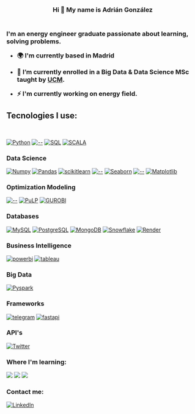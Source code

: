 <!-- Heading -->
<h3 align="center"> Hi 👋 My name is Adrián González <h3>
</br>
I'm an energy engineer graduate passionate about learning, solving problems.

* 🌍  I'm currently based in Madrid

* 🧠  I’m currently enrolled in a Big Data & Data Science MSc taught by [UCM](https://www.masterdatascienceucm.com/programa-master-data-science/).

* ⚡  I'm currently working on energy field.

## Tecnologies I use:

</br>

[![Python](https://img.shields.io/badge/Python-058489?style=for-the-badge&logo=python&logoColor=white&labelColor=101010)]()
[![--](https://img.shields.io/badge/--101010?style=for-the-badge&logo=&logoColor=white&labelColor=101010)]()
[![SQL](https://img.shields.io/badge/SQL-058489?style=for-the-badge&logo=&logoColor=white&labelColor=101010)]()
[![SCALA](https://img.shields.io/badge/SCALA-058489?style=for-the-badge&logo=SCALA&logoColor=white&labelColor=101010)]()

### Data Science

[![Numpy](https://img.shields.io/badge/Numpy-058489?style=for-the-badge&logo=numpy&logoColor=white&labelColor=101010)]()
[![Pandas](https://img.shields.io/badge/Pandas-058489?style=for-the-badge&logo=pandas&logoColor=white&labelColor=101010)]()
[![scikitlearn](https://img.shields.io/badge/scikitlearn-058489?style=for-the-badge&logo=scikitlearn&logoColor=white&labelColor=101010)]()
[![--](https://img.shields.io/badge/--101010?style=for-the-badge&logo=&logoColor=white&labelColor=101010)]()
[![Seaborn](https://img.shields.io/badge/Seaborn-058489?style=for-the-badge&logo=&logoColor=white&labelColor=101010)]()
[![--](https://img.shields.io/badge/--101010?style=for-the-badge&logo=&logoColor=white&labelColor=101010)]()
[![Matplotlib](https://img.shields.io/badge/Matplotlib-058489?style=for-the-badge&logo=&logoColor=white&labelColor=101010)]()

### Optimization Modeling

[![--](https://img.shields.io/badge/--101010?style=for-the-badge&logo=&logoColor=white&labelColor=101010)]()
[![PuLP](https://img.shields.io/badge/PuLP-058489?style=for-the-badge&logo=&logoColor=white&labelColor=101010)]()
[![GUROBI](https://img.shields.io/badge/GUROBI-058489?style=for-the-badge&logo=GUROBI&logoColor=white&labelColor=101010)]()

### Databases
[![MySQL](https://img.shields.io/badge/MySQL-058489?style=for-the-badge&logo=mysql&logoColor=white&labelColor=101010)]()
[![PostgreSQL](https://img.shields.io/badge/PostgreSQLL-058489?style=for-the-badge&logo=PostgreSQL&logoColor=white&labelColor=101010)]()
[![MongoDB](https://img.shields.io/badge/MongoDB-058489?style=for-the-badge&logo=mongodb&logoColor=white&labelColor=101010)]()
[![Snowflake](https://img.shields.io/badge/snowflake-058489?style=for-the-badge&logo=snowflake&logoColor=white&labelColor=101010)]()
[![Render](https://img.shields.io/badge/render-058489?style=for-the-badge&logo=render&logoColor=white&labelColor=101010)]()

### Business Intelligence
[![powerbi](https://img.shields.io/badge/powerbi-058489?style=for-the-badge&logo=powerbi&logoColor=white&labelColor=101010)]()
[![tableau](https://img.shields.io/badge/tableau-058489?style=for-the-badge&logo=tableau&logoColor=white&labelColor=101010)]()

### Big Data
[![Pyspark](https://img.shields.io/badge/pyspark-058489?style=for-the-badge&logo=apachespark&logoColor=white&labelColor=101010)]()

### Frameworks
[![telegram](https://img.shields.io/badge/telegram-058489?style=for-the-badge&logo=telegram&logoColor=white&labelColor=101010)]()
[![fastapi](https://img.shields.io/badge/fastapi-058489?style=for-the-badge&logo=fastapi&logoColor=white&labelColor=101010)]()

### API's
[![Twitter](https://img.shields.io/badge/Twitter-058489?style=for-the-badge&logo=Twitter&logoColor=white&labelColor=101010)]()

### Where I'm learning:

[![](https://img.shields.io/badge/Coursera-0056D2?style=for-the-badge&logo=Coursera&logoColor=white)]()
[![](https://img.shields.io/badge/Codecademy-FFF0E5?style=for-the-badge&logo=codecademy&logoColor=303347)]()
[![](https://img.shields.io/badge/Udemy-EC5252?style=for-the-badge&logo=Udemy&logoColor=white)]()

### Contact me:

[![LinkedIn](https://img.shields.io/badge/LinkedIn-0077B5?style=for-the-badge&logo=linkedin&logoColor=white&labelColor=0077B5)](https://www.linkedin.com/in/adrian-gonzalez-millan/)
